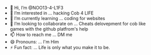 - 👋 Hi, I’m @NOO13-4-L1F3
- 👀 I’m interested in ... hacking Cob 4 LIFE
- 🌱 I’m currently learning ... coding for websites
- 💞️ I’m looking to collaborate on ... Cheats delovepment for cob like games with the github platfrom's help
- 📫 How to reach me ... DM me
- 😄 Pronouns: ... I'm Him
- ⚡ Fun fact: ... Life is only what you make it to be.

<!---
NOO13-4-L1F3/NOO13-4-L1F3 is a ✨ special ✨ repository because its `README.md` (this file) appears on your GitHub profile.
You can click the Preview link to take a look at your changes.
--->
